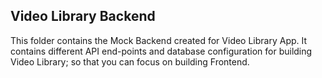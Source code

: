 ## Video Library Backend

This folder contains the Mock Backend created for Video Library App. It contains different API end-points and database configuration for building Video Library; so that you can focus on building Frontend.
